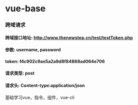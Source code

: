 # vue-base
### 跨域请求

#### 跨域接口地址: http://www.thenewstep.cn/test/testToken.php

#### 参数: username, password

#### token: f4c902c9ae5a2a9d8f84868ad064e706

#### 请求类型: post

#### 请求头: Content-type:application/json

基础学习vue，指令，组件，vue-cli
